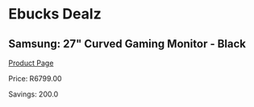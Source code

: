 
# Ebucks Dealz
## Samsung: 27" Curved Gaming Monitor - Black
[Product Page](https://www.ebucks.com/web/shop/productSelected.do?prodId=1066104291&catId=1056406932)

Price: R6799.00

Savings: 200.0


	